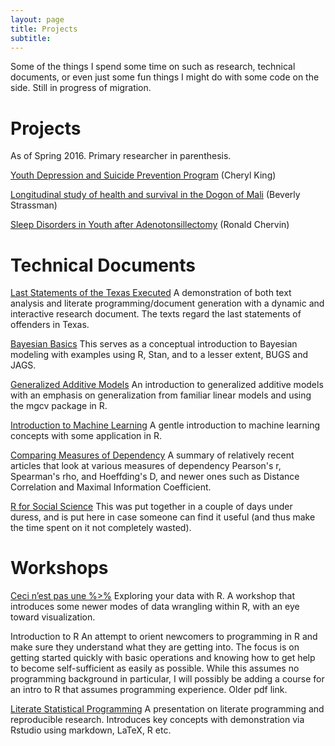 ```yaml
---
layout: page
title: Projects
subtitle:
---
```



Some of the things I spend some time on such as research, technical documents, or even just some fun things I might do with some code on the side. Still in progress of migration.

# Projects

As of Spring 2016. Primary researcher in parenthesis.

[Youth Depression and Suicide Prevention Program](https://sites.lsa.umich.edu/king-lab/) (Cheryl King)

[Longitudinal study of health and survival in the Dogon of Mali](http://sites.lsa.umich.edu/bis/research/) (Beverly Strassman)

[Sleep Disorders in Youth after Adenotonsillectomy](https://www.researchgate.net/profile/Ronald_Chervin) (Ronald Chervin)



# Technical Documents

[Last Statements of the Texas Executed](http://micl.shinyapps.io/texEx/texEx.Rmd)     A demonstration of both text analysis and literate programming/document generation with a dynamic and interactive research document. The texts regard the last statements of offenders in Texas.

[Bayesian Basics](../docs/IntroBayes.pdf)     This serves as a conceptual introduction to Bayesian modeling with examples using R, Stan, and to a lesser extent, BUGS and JAGS.

[Generalized Additive Models](../docs/GAMS.pdf)     An introduction to generalized additive models with an emphasis on generalization from familiar linear models and using the mgcv package in R.

[Introduction to Machine Learning](../docs/mlcrash.pdf)     A gentle introduction to machine learning concepts with some application in R.

[Comparing Measures of Dependency](../docs/CorrelationComparison.pdf)     A summary of relatively recent articles that look at various measures of dependency Pearson's r, Spearman's rho, and Hoeffding's D, and newer ones such as Distance Correlation and Maximal Information Coefficient.

[R for Social Science](../docs/RSocialScience.pdf)   This was put together in a couple of days under duress, and is put here in case someone can find it useful (and thus make the time spent on it not completely wasted).



# Workshops

[Ceci n’est pas une %>%](https://htmlpreview.github.io/?https://github.com/mclark--/data-manipulation-in-r/blob/master/mainSlides.html)     Exploring your data with R. A workshop that introduces some newer modes of data wrangling within R, with an eye toward visualization.
 
Introduction to R     An attempt to orient newcomers to programming in R and make sure they understand what they are getting into. The focus is on getting started quickly with basic operations and knowing how to get help to become self-sufficient as easily as possible. While this assumes no programming background in particular, I will possibly be adding a course for an intro to R that assumes programming experience. Older pdf link.

[Literate Statistical Programming](../docs/RDA_intro.pdf)     A presentation on literate programming and reproducible research. Introduces key concepts with demonstration via Rstudio using markdown, LaTeX, R etc.
